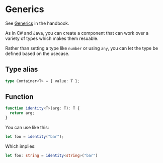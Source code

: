 # Generics

See [Generics](https://www.typescriptlang.org/docs/handbook/generics.html) in the handbook.

As in C# and Java, you can create a component that can work over a variety of types which makes them resuable.

Rather than setting a type like `number` or using `any`, you can let the type be defined based on the usecase.


## Type alias

```typescript
type Container<T> = { value: T };
```


## Function

```typescript
function identity<T>(arg: T): T {
  return arg;
}
```

You can use like this:

```typescript
let foo = identity("bar");
```

Which implies:

```typescript
let foo: string = identity<string>("bar")
```
